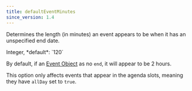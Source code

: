 ```yaml
---
title: defaultEventMinutes
since_version: 1.4
---
```


Determines the length (in minutes) an event appears to be when it has an unspecified end date.

<div class='spec' markdown='1'>
Integer, *default*: `120`
</div>

By default, if an [Event Object](event-object) as no `end`, it will appear to be 2 hours.

This option only affects events that appear in the agenda slots, meaning they have `allDay` set to `true`.
